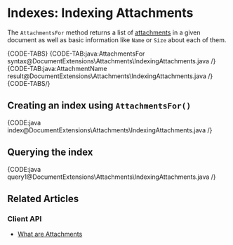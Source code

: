# Indexes: Indexing Attachments

The `AttachmentsFor` method returns a list of 
[attachments](../document-extensions/attachments/what-are-attachments) 
in a given document as well as basic information like `Name` or `Size` 
about each of them.

{CODE-TABS}
{CODE-TAB:java:AttachmentsFor syntax@DocumentExtensions\Attachments\IndexingAttachments.java /}
{CODE-TAB:java:AttachmentName result@DocumentExtensions\Attachments\IndexingAttachments.java /}
{CODE-TABS/}

## Creating an index using `AttachmentsFor()`

{CODE:java index@DocumentExtensions\Attachments\IndexingAttachments.java /}

## Querying the index

{CODE:java query1@DocumentExtensions\Attachments\IndexingAttachments.java /}

## Related Articles

### Client API

- [What are Attachments](../document-extensions/attachments/what-are-attachments)
